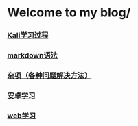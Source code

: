 # Welcome to my blog/


### [Kali学习过程](./kali)
### [markdown语法](https://www.mdeditor.com/)
### [杂项（各种问题解决方法）](./杂项)
### [安卓学习](./Android)
### [web学习](./web)
